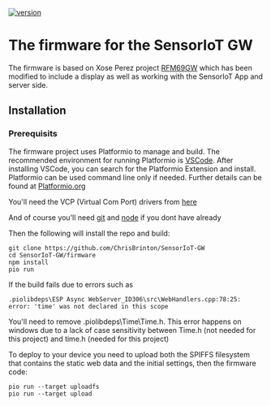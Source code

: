 [![version](https://img.shields.io/badge/version-1.0.8-brightgreen.svg)](CHANGELOG.md)
# The firmware for the SensorIoT GW

The firmware is based on Xose Perez project [RFM69GW](https://bitbucket.org/xoseperez/rfm69gw) which has been modified to include a display as well as working with the SensorIoT App and server side.

## Installation

### Prerequisits
The firmware project uses Platformio to manage and build. The recommended environment for running Platformio is [VSCode](https://code.visualstudio.com/). After installing VSCode, you can search for the Platformio Extension and install. Platformio can be used command line only if needed. Further details can be found at [Platformio.org](https://platformio.org/)

You'll need the VCP (Virtual Com Port) drivers from [here](https://www.silabs.com/products/development-tools/software/usb-to-uart-bridge-vcp-drivers)

And of course you'll need [git](https://www.git-scm.com/downloads) and [node](https://nodejs.org/en/) if you dont have already

Then the following will install the repo and build:

    git clone https://github.com/ChrisBrinton/SensorIoT-GW
    cd SensorIoT-GW/firmware
    npm install
    pio run

If the build fails due to errors such as

    .piolibdeps\ESP Async WebServer_ID306\src\WebHandlers.cpp:78:25: error: 'time' was not declared in this scope

You'll need to remove .piolibdeps\Time\Time.h. This error happens on windows due to a lack of case sensitivity between Time.h (not needed for this project) and time.h (needed for this project)

To deploy to your device you need to upload both the SPIFFS filesystem that contains the static web data and the initial settings, then the firmware code:

    pio run --target uploadfs
    pio run --target upload






